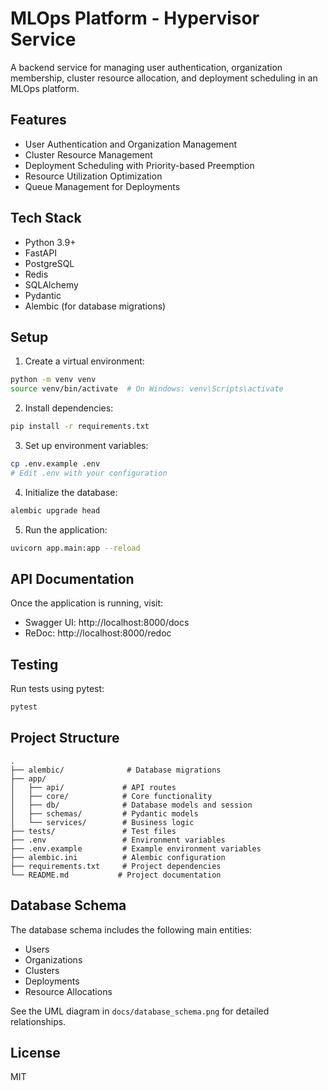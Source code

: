 # MLOps Platform - Hypervisor Service

A backend service for managing user authentication, organization membership, cluster resource allocation, and deployment scheduling in an MLOps platform.

## Features

- User Authentication and Organization Management
- Cluster Resource Management
- Deployment Scheduling with Priority-based Preemption
- Resource Utilization Optimization
- Queue Management for Deployments

## Tech Stack

- Python 3.9+
- FastAPI
- PostgreSQL
- Redis
- SQLAlchemy
- Pydantic
- Alembic (for database migrations)

## Setup

1. Create a virtual environment:
```bash
python -m venv venv
source venv/bin/activate  # On Windows: venv\Scripts\activate
```

2. Install dependencies:
```bash
pip install -r requirements.txt
```

3. Set up environment variables:
```bash
cp .env.example .env
# Edit .env with your configuration
```

4. Initialize the database:
```bash
alembic upgrade head
```

5. Run the application:
```bash
uvicorn app.main:app --reload
```

## API Documentation

Once the application is running, visit:
- Swagger UI: http://localhost:8000/docs
- ReDoc: http://localhost:8000/redoc

## Testing

Run tests using pytest:
```bash
pytest
```

## Project Structure

```
.
├── alembic/              # Database migrations
├── app/
│   ├── api/             # API routes
│   ├── core/            # Core functionality
│   ├── db/              # Database models and session
│   ├── schemas/         # Pydantic models
│   └── services/        # Business logic
├── tests/               # Test files
├── .env                 # Environment variables
├── .env.example         # Example environment variables
├── alembic.ini          # Alembic configuration
├── requirements.txt     # Project dependencies
└── README.md           # Project documentation
```

## Database Schema

The database schema includes the following main entities:
- Users
- Organizations
- Clusters
- Deployments
- Resource Allocations

See the UML diagram in `docs/database_schema.png` for detailed relationships.

## License

MIT 